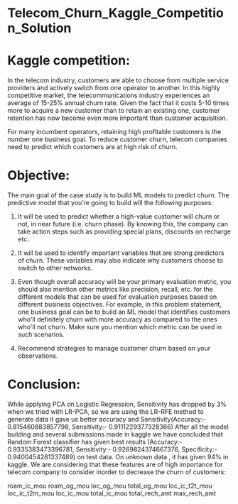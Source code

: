 # Telecom_Churn_Kaggle_Competition_Solution


# Kaggle competition:
In the telecom industry, customers are able to choose from multiple service providers and actively switch from one operator to another. In this highly competitive market, the telecommunications industry experiences an average of 15-25% annual churn rate. Given the fact that it costs 5-10 times more to acquire a new customer than to retain an existing one, customer retention has now become even more important than customer acquisition.

For many incumbent operators, retaining high profitable customers is the number one business goal. To reduce customer churn, telecom companies need to predict which customers are at high risk of churn.

# Objective:
The main goal of the case study is to build ML models to predict churn. The predictive model that you’re going to build will the following purposes:

1. It will be used to predict whether a high-value customer will churn or not, in near future (i.e. churn phase). By knowing this, the company can take action steps such as providing special plans, discounts on recharge etc.

2. It will be used to identify important variables that are strong predictors of churn. These variables may also indicate why customers choose to switch to other networks.

3. Even though overall accuracy will be your primary evaluation metric, you should also mention other metrics like precision, recall, etc. for the different models that can be used for evaluation purposes based on different business objectives. For example, in this problem statement, one business goal can be to build an ML model that identifies customers who'll definitely churn with more accuracy as compared to the ones who'll not churn. Make sure you mention which metric can be used in such scenarios.

 4. Recommend strategies to manage customer churn based on your observations.

# Conclusion:
While applying PCA on Logistic Regression, Sensitivity has dropped by 3% when we tried with LR-PCA, so we are using the LR-RFE method to generate data it gave us better accuracy and Sensitivity(Accuracy:- 0.815460883857798, Sensitivity:- 0.9111229377328366)
After all the model building and several submissions made in kaggle we have concluded that Random Forest classifier has given best results (Accuracy:- 0.9335383473396781, Sensitivity:- 0.9269824374667376, Specificity:- 0.9400454281337489) on test data. On unknown data , it has given 94% in kaggle.
We are considering that these features are of high importance for telecom company to consider inorder to decrease the churn of customers:

roam_ic_mou
roam_og_mou
loc_og_mou
total_og_mou
loc_ic_t2t_mou
loc_ic_t2m_mou
loc_ic_mou
total_ic_mou
total_rech_amt
max_rech_amt
